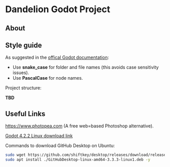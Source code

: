 # Dandelion Godot Project

## About

## Style guide

As suggested in the [offical Godot documentation](https://docs.godotengine.org/en/stable/tutorials/best_practices/project_organization.html):
* Use **snake_case** for folder and file names (this avoids case sensitivity issues).
* Use **PascalCase** for node names.

Project structure:

**TBD**


## Useful Links

https://www.photopea.com (A free web=based Photoshop alternative).

[Godot 4.2.2 Linux download link](https://github.com/godotengine/godot/releases/download/4.2.2-stable/Godot_v4.2.2-stable_linux.x86_64.zip)

Commands to download GitHub Desktop on Ubuntu:
```sh
sudo wget https://github.com/shiftkey/desktop/releases/download/release-3.3.3-linux1/GitHubDesktop-linux-amd64-3.3.3-linux1.deb
sudo apt install ./GitHubDesktop-linux-amd64-3.3.3-linux1.deb -y
```

